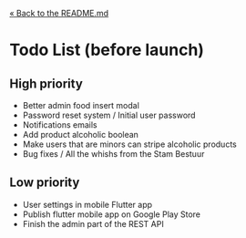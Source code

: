 [&laquo; Back to the README.md](../README.md)

# Todo List (before launch)

## High priority
- Better admin food insert modal
- Password reset system / Initial user password
- Notifications emails
- Add product alcoholic boolean
- Make users that are minors can stripe alcoholic products
- Bug fixes / All the whishs from the Stam Bestuur

## Low priority
- User settings in mobile Flutter app
- Publish flutter mobile app on Google Play Store
- Finish the admin part of the REST API
